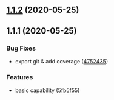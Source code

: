 <a name="1.1.2"></a>
## [1.1.2](https://github.com/tufan-io/git-utils/compare/1.1.1...1.1.2) (2020-05-25)



<a name="1.1.1"></a>
## 1.1.1 (2020-05-25)


### Bug Fixes

* export git & add coverage ([4752435](https://github.com/tufan-io/git-utils/commit/4752435))


### Features

* basic capability ([5fb5f55](https://github.com/tufan-io/git-utils/commit/5fb5f55))



